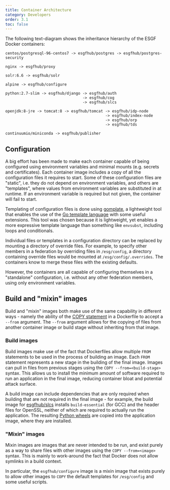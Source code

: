 ```yaml
---
title: Container Architecture
category: Developers
order: 3.1
toc: false
---
```


The following text-diagram shows the inheritance hierarchy of the ESGF Docker containers:

```
centos/postgresql-96-centos7 -> esgfhub/postgres -> esgfhub/postgres-security

nginx -> esgfhub/proxy

solr:6.6 -> esgfhub/solr

alpine -> esgfhub/configure

python:2.7-slim -> esgfhub/django -> esgfhub/auth
                                  -> esgfhub/cog
                                  -> esgfhub/slcs

openjdk:8-jre -> tomcat:8 -> esgfhub/tomcat -> esgfhub/idp-node
                                            -> esgfhub/index-node
                                            -> esgfhub/orp
                                            -> esgfhub/tds

continuumio/miniconda -> esgfhub/publisher
```

## Configuration

A big effort has been made to make each container capable of being configured
using environment variables and minimal mounts (e.g. secrets and certificates).
Each container image includes a copy of all the configuration files it requires
to start. Some of these configuration files are "static", i.e. they do not depend
on environment variables, and others are "templates", where values from environment
variables are substituted in at runtime. If an environment variable is required but
not given, the container will fail to start.

Templating of configuration files is done using [gomplate](https://gomplate.hairyhenderson.ca/),
a lightweight tool that enables the use of the [Go template language](https://golang.org/pkg/text/template/)
with some useful extensions. This tool was chosen because it is lightweight, yet enables a
more expressive template language than something like `envsubst`, including loops and conditionals.

Individual files or templates in a configuration directory can be replaced by mounting
a directory of override files. For example, to specify other members in a federation
by overriding files in `/esg/config`, a directory containing override files would be
mounted at `/esg/config/.overrides`. The containers know to merge these files with the
existing defaults.

However, the containers are all capable of configuring themselves in a "standalone"
configuration, i.e. without any other federation members, using only environment
variables.

## Build and "mixin" images

Build and "mixin" images both make use of the same capability in different
ways - namely the ability of the
[COPY statement](https://docs.docker.com/engine/reference/builder/#copy) in a
Dockerfile to accept a `--from` argument. The `--from` argument allows for the
copying of files from another container image or build stage without inheriting
from that image.

### Build images

Build images make use of the fact that Dockerfiles allow multiple `FROM`
statements to be used in the process of building an image. Each `FROM` statement
represents a new stage in the building of the final image. Images can pull in
files from previous stages using the `COPY --from=<build-stage>` syntax. This
allows us to install the minimum amount of software required to run an application
in the final image, reducing container bloat and potential attack surface.

A build image can include dependencies that are only required when building
that are not required in the final image - for example, the build image for
[esgfhub/slcs](https://github.com/ESGF/esgf-docker/blob/master/slcs/Dockerfile)
installs `build-essential` (for GCC) and the header files for OpenSSL, neither
of which are required to actually run the application. The resulting
[Python wheels](https://pythonwheels.com/) are copied into the application image,
where they are installed.

### "Mixin" images

Mixin images are images that are never intended to be run, and exist purely
as a way to share files with other images using the `COPY --from=<image>` syntax.
This is mainly to work-around the fact that Docker does not allow symlinks in a
build context.

In particular, the `esgfhub/configure` image is a mixin image that exists
purely to allow other images to `COPY` the default templates for `/esg/config`
and some useful scripts.
